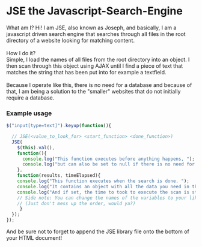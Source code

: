 # JSE the Javascript-Search-Engine
What am I?
Hi! I am JSE, also known as Joseph, and basically, I am a javascript driven search engine that searches through all files in the root directory of a website looking for matching content.<br><br>
How I do it? <br>Simple, I load the names of all files from the root directory into an object. I then scan through this object using AJAX until I find a piece of text that matches the string that has been put into for example a textfield.
<br><br>
Because I operate like this, there is no need for a database and because of that, I am being a solution to the "smaller" websites that do not initially require a database. 

### Example usage

```javascript
$("input[type=text]").keyup(function(){

  // JSE(<value_to_look_for> <start_function> <done_function>)
  JSE(
    $(this).val(), 
    function(){
      console.log("This function executes before anything happens, "); 
      console.log("but can also be set to null if there is no need for it!");
    }, 
    function(results, timeElapsed){
	console.log("This function executes when the search is done. ");
	console.log("It contains an object with all the data you need in the results variable ");
	console.log("And if set, the time to took to execute the scan is stored in the timeElapsed variable");
	// Side note: You can change the names of the variables to your likings. 
	// (Just don't mess up the order, would ya?)
     }
  });
});
```
And be sure not to forget to append the JSE library file onto the bottom of your HTML document!
